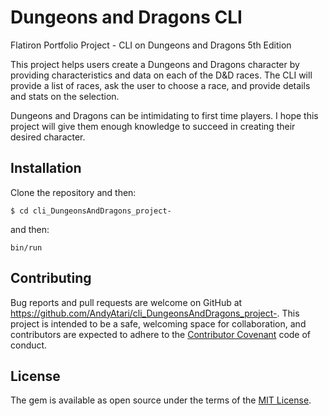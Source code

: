 # Dungeons and Dragons CLI
Flatiron Portfolio Project - CLI on Dungeons and Dragons 5th Edition 

This project helps users create a Dungeons and Dragons character by providing characteristics and data on each of the
D&D races. The CLI will provide a list of races, ask the user to choose a race, and provide details and stats on the selection.    

Dungeons and Dragons can be intimidating to first time players. I hope this project will give them enough knowledge to succeed in 
creating their desired character. 

## Installation 

Clone the repository and then: 

```$ cd cli_DungeonsAndDragons_project-```

and then:

```bin/run```

## Contributing

Bug reports and pull requests are welcome on GitHub at https://github.com/AndyAtari/cli_DungeonsAndDragons_project-. This project is intended to be a safe, welcoming space for collaboration, and contributors are expected to adhere to the [Contributor Covenant](https://www.contributor-covenant.org/) code of conduct.

## License 
The gem is available as open source under the terms of the [MIT License](https://opensource.org/licenses/MIT).


